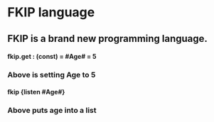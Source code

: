 # FKIP language
## FKIP is a brand new programming language.
#### fkip.get : (const) = #Age# = 5 
### Above is setting Age to 5 
#### fkip {listen #Age#}
### Above puts age into a list
